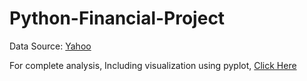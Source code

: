 # Python-Financial-Project
Data Source: [Yahoo](https://finance.yahoo.com/)

For complete analysis, Including visualization using pyplot, [Click Here](https://nbviewer.org/gist/ardbramantyo/508f8c853a3d7aedb65d6559465a950b)
